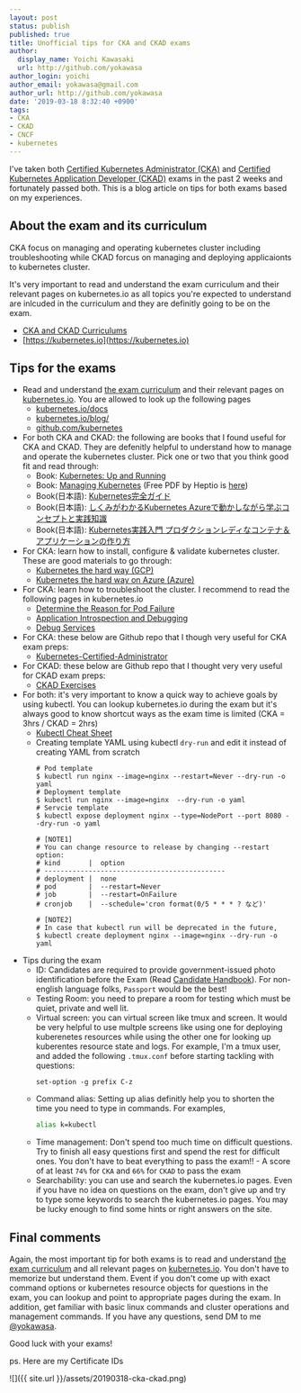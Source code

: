```yaml
---
layout: post
status: publish
published: true
title: Unofficial tips for CKA and CKAD exams
author:
  display_name: Yoichi Kawasaki
  url: http://github.com/yokawasa
author_login: yoichi
author_email: yokawasa@gmail.com
author_url: http://github.com/yokawasa
date: '2019-03-18 8:32:40 +0900'
tags:
- CKA
- CKAD
- CNCF
- kubernetes
---
```


I've taken both [Certified Kubernetes Administrator (CKA)](https://www.cncf.io/certification/cka/) and [Certified Kubernetes Application Developer (CKAD)](https://www.cncf.io/certification/ckad/) exams in the past 2 weeks and fortunately passed both. This is a blog article on tips for both exams based on my experiences.

## About the exam and its curriculum

CKA focus on managing and operating kubernetes cluster including troubleshooting while CKAD forcus on managing and deploying applicaionts to kubernetes cluster.

It's very important to read and understand the exam curriculum and their relevant pages on kubernetes.io as all topics you're expected to understand are inlcuded in the curriculum and they are definitly going to be on the exam.

- [CKA and CKAD Curriculums](https://github.com/cncf/curriculum)
- [https://kubernetes.io](https://kubernetes.io)


## Tips for the exams

- Read and understand [the exam curriculum](https://github.com/cncf/curriculum) and their relevant pages on [kubernetes.io](https://kubernetes.io). You are allowed to look up the following pages
  - [kubernetes.io/docs](https://kubernetes.io/docs)
  - [kubernetes.io/blog/](https://kubernetes.io/blog/)
  - [github.com/kubernetes](https://github.com/kubernetes/)
- For both CKA and CKAD: the following are books that I found useful for CKA and CKAD. They are defenitly helpful to understand how to manage and operate the kubernetes cluster. Pick one or two that you think good fit and read through:
  - Book: [Kubernetes: Up and Running](http://shop.oreilly.com/product/0636920043874.do)
  - Book: [Managing Kubernetes](http://shop.oreilly.com/product/0636920146667.do) (Free PDF by Heptio is [here](https://go.heptio.com/rs/383-ENX-437/images/Managing_Kubernetes.pdf))
  - Book(日本語): [Kubernetes完全ガイド](https://book.impress.co.jp/books/1118101055)
  - Book(日本語): [しくみがわかるKubernetes Azureで動かしながら学ぶコンセプトと実践知識](https://www.shoeisha.co.jp/book/detail/9784798157849)
  - Book(日本語): [Kubernetes実践入門 プロダクションレディなコンテナ＆アプリケーションの作り方](https://gihyo.jp/book/2019/978-4-297-10438-2)
- For CKA: learn how to install, configure & validate kubernetes cluster. These are good materials to go through:
  - [Kubernetes the hard way (GCP)](https://github.com/kelseyhightower/kubernetes-the-hard-way)
  - [Kubernetes the hard way on Azure (Azure)](https://github.com/ivanfioravanti/kubernetes-the-hard-way-on-azure)
- For CKA: learn how to troubleshoot the cluster. I recommend to read the following pages in kubernetes.io
  - [Determine the Reason for Pod Failure](https://kubernetes.io/docs/tasks/debug-application-cluster/determine-reason-pod-failure/)
  - [Application Introspection and Debugging](https://kubernetes.io/docs/tasks/debug-application-cluster/debug-application-introspection/)
  - [Debug Services](https://kubernetes.io/docs/tasks/debug-application-cluster/debug-service/)
- For CKA: these below are Github repo that I though very useful for CKA exam preps:
  - [Kubernetes-Certified-Administrator](https://github.com/walidshaari/Kubernetes-Certified-Administrator)
- For CKAD: these below are Github repo that I thought very very useful for CKAD exam preps:
  - [CKAD Exercises](https://github.com/dgkanatsios/CKAD-exercises)
- For both: it's very important to know a quick way to achieve goals by using kubectl. You can lookup kubernetes.io during the exam but it's always good to know shortcut ways as the exam time is limited (CKA = 3hrs / CKAD = 2hrs)
  - [Kubectl Cheat Sheet](https://kubernetes.io/docs/reference/kubectl/cheatsheet/)
  - Creating template YAML using kubectl `dry-run` and edit it instead of creating YAML from scratch
    ```
    # Pod template
    $ kubectl run nginx --image=nginx --restart=Never --dry-run -o yaml
    # Deployment template
    $ kubectl run nginx --image=nginx  --dry-run -o yaml
    # Servcie template
    $ kubectl expose deployment nginx --type=NodePort --port 8080 --dry-run -o yaml

    # [NOTE1]
    # You can change resource to release by changing --restart option:
    # kind       |  option
    # ---------------------------------------------
    # deployment |  none
    # pod        |  --restart=Never
    # job        |  --restart=OnFailure
    # cronjob    |  --schedule='cron format(0/5 * * * ? など)'

    # [NOTE2]
    # In case that kubectl run will be deprecated in the future, 
    $ kubectl create deployment nginx --image=nginx --dry-run -o yaml
    ```
- Tips during the exam
  - ID: Candidates are required to provide government-issued photo identification before the Exam (Read [Candidate Handbook](https://www.cncf.io/certification/candidate-handbook)). For non-english language folks, `Passport` would be the best!
  - Testing Room: you need to prepare a room for testing which must be quiet, private and well lit.
  - Virtual screen: you can virtual screen like tmux and screen. It would be very helpful to use multple screens like using one for deploying kuberenetes resources while using the other one for looking up kuberentes resource state and logs. For example, I'm a tmux user, and added the following `.tmux.conf` before starting tackling with questions:
    ```
    set-option -g prefix C-z
    ```
  - Command alias: Setting up alias definitly help you to shorten the time you need to type in commands. For examples,
    ```sh
    alias k=kubectl
    ```
  - Time management: Don't spend too much time on difficult questions. Try to finish all easy questions first and spend the rest for difficult ones. You don't have to beat everything to pass the exam!! - A score of at least `74%` for `CKA` and `66%` for `CKAD` to pass the exam
  - Searchability: you can use and search the kubernetes.io pages. Even if you have no idea on questions on the exam, don't give up and try to type some keywords to search the kubernetes.io pages. You may be lucky enough to find some hints or right answers on the site.

## Final comments

Again, the most important tip for both exams is to read and understand [the exam curriculum](https://github.com/cncf/curriculum) and all relevant pages on [kubernetes.io](https://kubernetes.io). You don't have to memorize but understand them. Event if you don't come up with exact command options or kubernetes resource objects for questions in the exam, you can lookup and point to appropriate pages during the exam. In addition, get familiar with basic linux commands and cluster operations and management commands. If you have any questions, send DM to me [@yokawasa](https://twitter.com/yokawasa).

Good luck with your exams!

ps. Here are my Certificate IDs

![]({{ site.url }}/assets/20190318-cka-ckad.png)